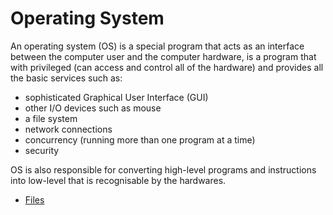 # Operating System

An operating system (OS) is a special program that acts as an interface between the computer user and the computer hardware, is a program that with privileged (can access and control all of the hardware) and provides all the basic services such as:

- sophisticated Graphical User Interface (GUI)
- other I/O devices such as mouse
- a file system
- network connections
- concurrency (running more than one program at a time)
- security

OS is also responsible for converting high-level programs and instructions into low-level that is recognisable by the hardwares.

- [Files](files.md)